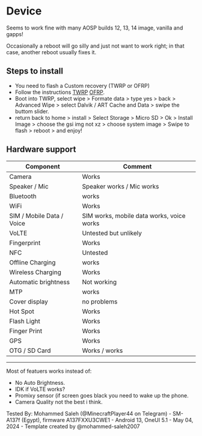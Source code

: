 # Device

Seems to work fine with many AOSP builds 12, 13, 14 image, vanilla and gapps!

Occasionally a reboot will go silly and just not want to work right; in that case, another reboot usually fixes it.

## Steps to install

* You need to flash a Custom recovery (TWRP or OFRP)
* Follow the instructions [TWRP](https://t.me/samsung_a137f/5) [OFRP](https://t.me/samsung_a137f/8).
* Boot into TWRP, select wipe > Formate data > type yes > back > Advanced Wipe > select Dalvik / ART Cache and Data > swipe the buttom slider.
* return back to home > install > Select Storage > Micro SD > Ok > Install Image > choose the gsi img not xz > choose system image > Swipe to flash > reboot > and enjoy!

## Hardware support

| Component                 |      Comment                                              |
|---------------------------|-----------------------------------------------------------|
| Camera                    | Works                                                     |
| Speaker / Mic             | Speaker works / Mic works                                                    |
| Bluetooth                 | works                                                     |
| WiFi                      | Works                                                     |
| SIM / Mobile Data / Voice | SIM works, mobile data works, voice works                 |
| VoLTE                     | Untested but unlikely                                     |
| Fingerprint               | Works                                                     |
| NFC                       | Untested                                                  |
| Offline Charging          | works                                                     |
| Wireless Charging         | Works                                                     |
| Automatic brightness      | Not working                                               |
| MTP                       | works                                                     |
| Cover display             | no problems                                               |
| Hot Spot                  | Works                                                     |
| Flash Light               | Works                                                     |
| Finger Print              | Works                                                     |
| GPS                       | Works                                                     |
| OTG / SD Card             | Works / works                                             |
---
Most of featuers works instead of:
* No Auto Brightness.
* IDK if VoLTE works?
* Promixy sensor (if screen goes black you need to wake up the phone.
* Camera Quality not the best i think.

Tested By: Mohammed Saleh (@MinecraftPlayer44 on Telegram) - SM-A137f (Egypt), firmware A137FXXU3CWE1 - Android 13, OneUI 5.1 - May 04, 2024 - Template created by @mohammed-saleh2007 

